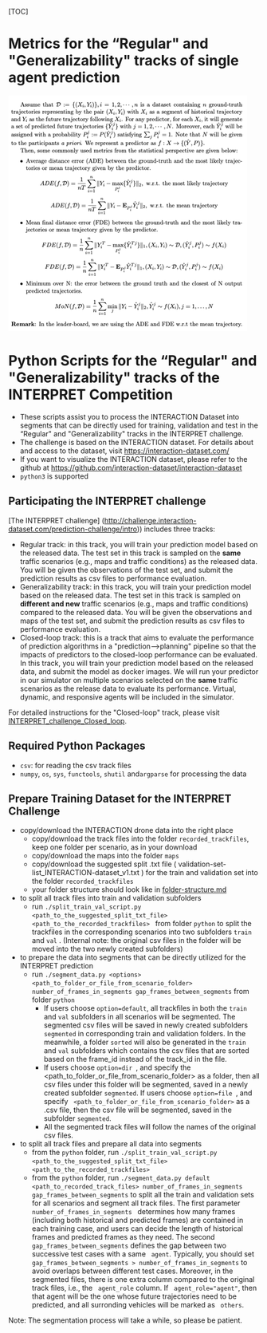 [TOC]

# Metrics for the “Regular" and "Generalizability" tracks of single agent prediction
![](./single_agent_metric.png)

# Python Scripts for the “Regular" and "Generalizability" tracks of the INTERPRET Competition

* These scripts assist you to process the INTERACTION Dataset into segments that can be directly used for training, validation and test in the “Regular" and "Generalizability" tracks in the INTERPRET challenge.
* The challenge is based on the INTERACTION dataset. For details about and access to the dataset, visit https://interaction-dataset.com/
* If you want to visualize the INTERACTION dataset, please refer to the github at https://github.com/interaction-dataset/interaction-dataset
* `python3` is supported

## Participating the INTERPRET challenge

[The INTERPRET challenge] (http://challenge.interaction-dataset.com/prediction-challenge/intro)) includes three tracks: 

* Regular track: in this track, you will train your prediction model based on the released data. The test set in this track is sampled on the **same** traffic scenarios (e.g., maps and traffic conditions) as the released data. You will be given the observations of the test set, and submit the prediction results as csv files to performance evaluation.
* Generalizability track: in this track, you will train your prediction model based on the released data. The test set in this track is sampled on **different and new** traffic scenarios (e.g., maps and traffic conditions) compared to the released data. You will be given the observations and maps of the test set, and submit the prediction results as csv files to performance evaluation.
* Closed-loop track: this is a track that aims to evaluate the performance of prediction algorithms in a "prediction-->planning" pipeline so that the impacts of predictors to the closed-loop performance can be evaluated. In this track, you will train your prediction model based on the released data, and submit the model as docker images. We will run your predictor in our simulator on multiple scenarios selected on the **same** traffic scenarios as the release data to evaluate its performance. Virtual, dynamic, and responsive agents will be included in the simulator. 

For detailed instructions for the "Closed-loop" track, please visit [INTERPRET_challenge_Closed_loop](https://github.com/interaction-dataset/INTERPRET_challenge_Closed_loop).

## Required Python Packages
* `csv`: for reading the csv track files
* `numpy`, `os`,  `sys`,  `functools`, `shutil` and`argparse` for processing the data

## Prepare Training Dataset for the INTERPRET Challenge

- copy/download the INTERACTION drone data into the right place
  - copy/download the track files into the folder `recorded_trackfiles`, keep one folder per scenario, as in your download
  - copy/download the maps into the folder `maps`
  - copy/download the suggested split .txt file ( validation-set-list_INTERACTION-dataset_v1.txt ) for the train and validation set into the folder `recorded_trackfiles`
  - your folder structure should look like in [folder-structure.md](doc/folder-structure.md)
- to split all track files into train and validation subfolders
  - run `./split_train_val_script.py <path_to_the_suggested_split_txt_file> <path_to_the_recorded_trackfiles> ` from folder `python` to split the trackfiles in the corresponding scenarios into two subfolders  `train`  and  `val` . (Internal note: the original csv files in the folder will be moved into the two newly created subfolders)
- to prepare the data into segments that can be directly utilized for the INTERPRET prediction
  - run `./segment_data.py <options> <path_to_folder_or_file_from_scenario_folder> number_of_frames_in_segments gap_frames_between_segments` from folder `python`
    - If users choose  `option=default`,  all trackfiles in both the  `train`  and  `val` subfolders in all scenarios will be segmented. The segmented csv files will be saved in newly created subfolders  `segmented` in corresponding train and validation folders. In the meanwhile, a folder `sorted` will also be generated in the  `train`  and  `val` subfolders which contains the csv files that are sorted based on the frame_id instead of the track_id in the file.
    - If users choose  `option=dir `, and specify the  <path_to_folder_or_file_from_scenario_folder> as a folder, then all csv files under this folder will be segmented, saved in a newly created subfolder `segmented`. If users choose  `option=file `, and specify ` <path_to_folder_or_file_from_scenario_folder>` as a .csv file, then the csv file will be segmented, saved in the subfolder  `segmented`.
    - All the segmented track files will follow the names of the original csv files.
- to split all track files and prepare all data into segments
  - from the  `python` folder, run `./split_train_val_script.py <path_to_the_suggested_split_txt_file> <path_to_the_recorded_trackfiles> `
  - from the `python` folder, run `./segment_data.py default <path_to_recorded_track_files> number_of_frames_in_segments gap_frames_between_segments` to split all the train and validation sets for all scenarios and segment all track files.  The first parameter `number_of_frames_in_segments ` determines how many frames (including both historical and predicted frames) are contained in each training case, and users can decide the length of historical frames and predicted frames as they need. The second ` gap_frames_between_segments` defines the gap between two successive test cases with a same  ` agent`. Typically, you should set   ` gap_frames_between_segments > number_of_frames_in_segments `  to avoid overlaps between different test cases. Moreover, in the segmented files, there is one extra column compared to the original track files, i.e., the  ` agent_role` column. If ` agent_role="agent"`, then that agent will be the one whose future trajectories need to be predicted, and all surronding vehicles will be marked as ` others`.

Note: The segmentation process will take a while, so please be patient.



